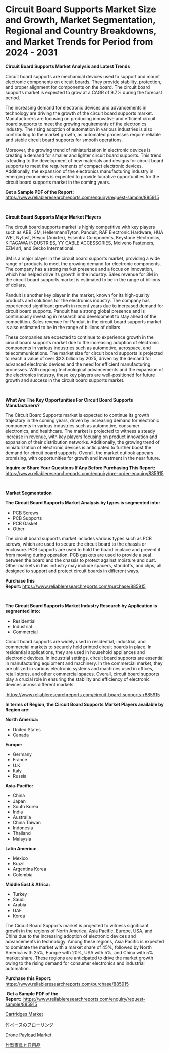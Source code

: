 <p><h1>Circuit Board Supports Market Size and Growth, Market Segmentation, Regional and Country Breakdowns, and Market Trends for Period from 2024 -  2031</h1></p><p><strong>Circuit Board Supports Market Analysis and Latest Trends</strong></p>
<p><p>Circuit board supports are mechanical devices used to support and mount electronic components on circuit boards. They provide stability, protection, and proper alignment for components on the board. The circuit board supports market is expected to grow at a CAGR of 9.7% during the forecast period.</p><p>The increasing demand for electronic devices and advancements in technology are driving the growth of the circuit board supports market. Manufacturers are focusing on producing innovative and efficient circuit board supports to meet the growing requirements of the electronics industry. The rising adoption of automation in various industries is also contributing to the market growth, as automated processes require reliable and stable circuit board supports for smooth operations.</p><p>Moreover, the growing trend of miniaturization in electronic devices is creating a demand for smaller and lighter circuit board supports. This trend is leading to the development of new materials and designs for circuit board supports to meet the requirements of compact electronic devices. Additionally, the expansion of the electronics manufacturing industry in emerging economies is expected to provide lucrative opportunities for the circuit board supports market in the coming years.</p></p>
<p><strong>Get a Sample PDF of the Report:&nbsp;</strong> <a href="https://www.reliableresearchreports.com/enquiry/request-sample/885915">https://www.reliableresearchreports.com/enquiry/request-sample/885915</a></p>
<p>&nbsp;</p>
<p><strong>Circuit Board Supports Major Market Players</strong></p>
<p><p>The circuit board supports market is highly competitive with key players such as ABB, 3M, HellermannTyton, Panduit, RAF Electronic Hardware, HUA WEI, Nyfast, Heyco (Anixter), Essentra Components, Keystone Electronics, KITAGAWA INDUSTRIES, YY CABLE ACCESSORIES, Molveno Fasteners, EZM srl, and Gecko International.</p><p>3M is a major player in the circuit board supports market, providing a wide range of products to meet the growing demand for electronic components. The company has a strong market presence and a focus on innovation, which has helped drive its growth in the industry. Sales revenue for 3M in the circuit board supports market is estimated to be in the range of billions of dollars.</p><p>Panduit is another key player in the market, known for its high-quality products and solutions for the electronics industry. The company has experienced significant growth in recent years due to increased demand for circuit board supports. Panduit has a strong global presence and is continuously investing in research and development to stay ahead of the competition. Sales revenue for Panduit in the circuit board supports market is also estimated to be in the range of billions of dollars.</p><p>These companies are expected to continue to experience growth in the circuit board supports market due to the increasing adoption of electronic components in various industries such as automotive, aerospace, and telecommunications. The market size for circuit board supports is projected to reach a value of over $XX billion by 2025, driven by the demand for advanced electronic devices and the need for efficient manufacturing processes. With ongoing technological advancements and the expansion of the electronics industry, these key players are well-positioned for future growth and success in the circuit board supports market.</p></p>
<p>&nbsp;</p>
<p><strong>What Are The Key Opportunities For Circuit Board Supports Manufacturers?</strong></p>
<p><p>The Circuit Board Supports market is expected to continue its growth trajectory in the coming years, driven by increasing demand for electronic components in various industries such as automotive, consumer electronics, and healthcare. The market is projected to witness a steady increase in revenue, with key players focusing on product innovation and expansion of their distribution networks. Additionally, the growing trend of miniaturization of electronic devices is anticipated to further boost the demand for circuit board supports. Overall, the market outlook appears promising, with opportunities for growth and investment in the near future.</p></p>
<p><strong>Inquire or Share Your Questions If Any Before Purchasing This Report:</strong> <a href="https://www.reliableresearchreports.com/enquiry/pre-order-enquiry/885915">https://www.reliableresearchreports.com/enquiry/pre-order-enquiry/885915</a></p>
<p>&nbsp;</p>
<p><strong>Market Segmentation</strong></p>
<p><strong>The Circuit Board Supports Market Analysis by types is segmented into:</strong></p>
<p><ul><li>PCB Screws</li><li>PCB Supports</li><li>PCB Gasket</li><li>Other</li></ul></p>
<p><p>The circuit board supports market includes various types such as PCB screws, which are used to secure the circuit board to the chassis or enclosure. PCB supports are used to hold the board in place and prevent it from moving during operation. PCB gaskets are used to provide a seal between the board and the chassis to protect against moisture and dust. Other markets in this industry may include spacers, standoffs, and clips, all designed to support and protect circuit boards in different ways.</p></p>
<p><strong>Purchase this Report:&nbsp;</strong><a href="https://www.reliableresearchreports.com/purchase/885915">https://www.reliableresearchreports.com/purchase/885915</a></p>
<p>&nbsp;</p>
<p><strong>The Circuit Board Supports Market Industry Research by Application is segmented into:</strong></p>
<p><ul><li>Residential</li><li>Industrial</li><li>Commercial</li></ul></p>
<p><p>Circuit board supports are widely used in residential, industrial, and commercial markets to securely hold printed circuit boards in place. In residential applications, they are used in household appliances and electronic devices. In industrial settings, circuit board supports are essential in manufacturing equipment and machinery. In the commercial market, they are utilized in various electronic systems and machines used in offices, retail stores, and other commercial spaces. Overall, circuit board supports play a crucial role in ensuring the stability and efficiency of electronic devices across different markets.</p></p>
<p><a href="https://www.reliableresearchreports.com/circuit-board-supports-r885915">&nbsp;https://www.reliableresearchreports.com/circuit-board-supports-r885915</a></p>
<p><strong>In terms of Region, the Circuit Board Supports Market Players available by Region are:</strong></p>
<p>
    <p> <strong> North America: </strong>
        <ul>
            <li>United States</li>
            <li>Canada</li>
        </ul>
        </p> 
    <p> <strong> Europe: </strong>
        <ul>
            <li>Germany</li>
            <li>France</li>
            <li>U.K.</li>
            <li>Italy</li>
            <li>Russia</li>
        </ul>
        </p> 
    <p> <strong> Asia-Pacific: </strong>
        <ul>
            <li>China</li>
            <li>Japan</li>
            <li>South Korea</li>
            <li>India</li>
            <li>Australia</li>
            <li>China Taiwan</li>
            <li>Indonesia</li>
            <li>Thailand</li>
            <li>Malaysia</li>
        </ul>
        </p> 
    <p> <strong> Latin America: </strong>
        <ul>
            <li>Mexico</li>
            <li>Brazil</li>
            <li>Argentina Korea</li>
            <li>Colombia</li>
        </ul>
        </p> 
    <p> <strong> Middle East & Africa: </strong>
        <ul>
            <li>Turkey</li>
            <li>Saudi</li>
            <li>Arabia</li>
            <li>UAE</li>
            <li>Korea</li>
        </ul>
    </p>
    </p>
<p><p>The Circuit Board Supports market is projected to witness significant growth in the regions of North America, Asia Pacific, Europe, USA, and China due to the increasing adoption of electronic devices and advancements in technology. Among these regions, Asia Pacific is expected to dominate the market with a market share of 45%, followed by North America with 25%, Europe with 20%, USA with 5%, and China with 5% market share. These regions are anticipated to drive the market growth owing to the rising demand for consumer electronics and industrial automation.</p></p>
<p><strong>Purchase this Report: </strong><a href="https://www.reliableresearchreports.com/purchase/885915">https://www.reliableresearchreports.com/purchase/885915</a></p>
<p>&nbsp;<strong>Get a Sample PDF of the Report:&nbsp;&nbsp;</strong><a href="https://www.reliableresearchreports.com/enquiry/request-sample/885915">https://www.reliableresearchreports.com/enquiry/request-sample/885915</a></p>
<p><strong></strong></p>
<p><p><a href="https://github.com/zmnbyevx75/Market-Research-Report-List-1/blob/main/cartridges-market.md">Cartridges Market</a></p><p><a href="https://github.com/DeonBoer2023/Market-Research-Report-List-1/blob/main/7649761158704.md">竹ベースのフローリング</a></p><p><a href="https://github.com/kmatchooka/Market-Research-Report-List-1/blob/main/drone-payload-market.md">Drone Payload Market</a></p><p><a href="https://github.com/dawson566/Market-Research-Report-List-2/blob/main/7717245158703.md">竹製家具と日用品</a></p></p>